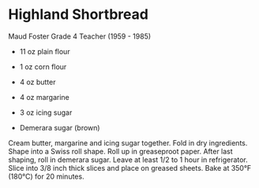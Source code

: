 # Highland Shortbread

Maud Foster
Grade 4 Teacher (1959 - 1985)

- 11 oz plain flour
- 1 oz corn flour
- 4 oz butter

- 4 oz margarine
- 3 oz icing sugar
- Demerara sugar (brown)

Cream butter, margarine and icing sugar together. Fold in dry ingredients. Shape into a Swiss roll shape. Roll up in greaseproot paper.  After last shaping, roll in demerara sugar. Leave at least 1/2 to 1 hour in refrigerator. Slice into 3/8 inch thick slices and place on greased sheets.  Bake at 350°F (180°C) for 20 minutes.